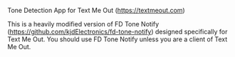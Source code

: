 Tone Detection App for Text Me Out (https://textmeout.com)

This is a heavily modified version of FD Tone Notify (https://github.com/kjdElectronics/fd-tone-notify) designed specifically for Text Me Out.  You should use FD Tone Notify unless you are a client of Text Me Out.
